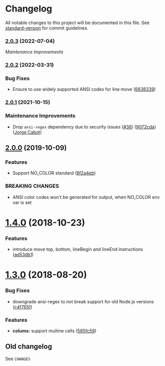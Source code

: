 # Changelog

All notable changes to this project will be documented in this file. See [standard-version](https://github.com/conventional-changelog/standard-version) for commit guidelines.

### [2.0.3](https://github.com/medikoo/cli-color/compare/v2.0.2...v2.0.3) (2022-07-04)

_Maintenance Improvements_

### [2.0.2](https://github.com/medikoo/cli-color/compare/v2.0.1...v2.0.2) (2022-03-31)

### Bug Fixes

- Ensure to use widely supported ANSI codes for line move ([6838339](https://github.com/medikoo/cli-color/commit/6838339ae80d36e77c291645c6de891928197933))

### [2.0.1](https://github.com/medikoo/cli-color/compare/v2.0.0...v2.0.1) (2021-10-15)

### Maintenance Improvements

- Drop `ansi-regex` dependency due to security issues ([#38](https://github.com/medikoo/cli-color/issues/38)) ([9072cda](https://github.com/medikoo/cli-color/commit/9072cda305181dcc64d657d4de95a813db6dbdf3)) ([Jorge Cabot](https://github.com/jcabot21))

## [2.0.0](https://github.com/medikoo/cli-color/compare/v1.4.0...v2.0.0) (2019-10-09)

### Features

- Support NO_COLOR standard ([8f2a4eb](https://github.com/medikoo/cli-color/commit/8f2a4eb))

### BREAKING CHANGES

- ANSI color codes won't be generated for output, when NO_COLOR env var is set

<a name="1.4.0"></a>

# [1.4.0](https://github.com/medikoo/cli-color/compare/v1.3.0...v1.4.0) (2018-10-23)

### Features

- introduce move top, bottom, lineBegin and lineEnd instructions ([ad53db1](https://github.com/medikoo/cli-color/commit/ad53db1))

<a name="1.3.0"></a>

# [1.3.0](https://github.com/medikoo/cli-color/compare/v1.2.0...v1.3.0) (2018-08-20)

### Bug Fixes

- downgrade ansi-regex to not break support for old Node.js versions ([c4f765f](https://github.com/medikoo/cli-color/commit/c4f765f))

### Features

- **colums:** support multine cells ([585fc59](https://github.com/medikoo/cli-color/commit/585fc59))

## Old changelog

See `CHANGES`
